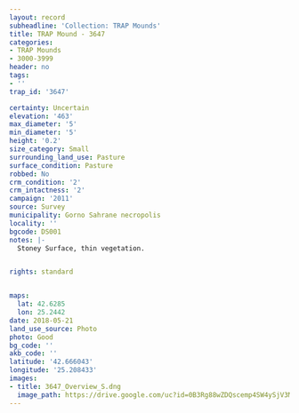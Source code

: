 ```yaml
---
layout: record
subheadline: 'Collection: TRAP Mounds'
title: TRAP Mound - 3647
categories:
- TRAP Mounds
- 3000-3999
header: no
tags:
- ''
trap_id: '3647'

certainty: Uncertain
elevation: '463'
max_diameter: '5'
min_diameter: '5'
height: '0.2'
size_category: Small
surrounding_land_use: Pasture
surface_condition: Pasture
robbed: No
crm_condition: '2'
crm_intactness: '2'
campaign: '2011'
source: Survey
municipality: Gorno Sahrane necropolis
locality: ''
bgcode: DS001
notes: |-
  Stoney Surface, thin vegetation.


rights: standard


maps:
  lat: 42.6285
  lon: 25.2442
date: 2018-05-21
land_use_source: Photo
photo: Good
bg_code: ''
akb_code: ''
latitude: '42.666043'
longitude: '25.208433'
images:
- title: 3647_Overview_S.dng
  image_path: https://drive.google.com/uc?id=0B3Rg88wZDQscemp4SW4ySjV3Mmc
---
```

